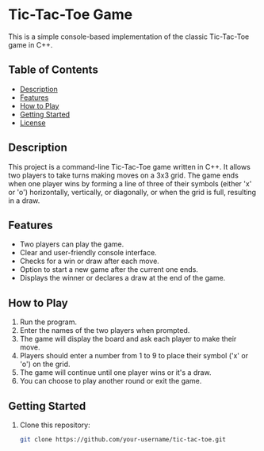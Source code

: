 # Tic-Tac-Toe Game

This is a simple console-based implementation of the classic Tic-Tac-Toe game in C++.

## Table of Contents

- [Description](#description)
- [Features](#features)
- [How to Play](#how-to-play)
- [Getting Started](#getting-started)
- [License](#license)

## Description

This project is a command-line Tic-Tac-Toe game written in C++. It allows two players to take turns making moves on a 3x3 grid. The game ends when one player wins by forming a line of three of their symbols (either 'x' or 'o') horizontally, vertically, or diagonally, or when the grid is full, resulting in a draw.

## Features

- Two players can play the game.
- Clear and user-friendly console interface.
- Checks for a win or draw after each move.
- Option to start a new game after the current one ends.
- Displays the winner or declares a draw at the end of the game.

## How to Play

1. Run the program.
2. Enter the names of the two players when prompted.
3. The game will display the board and ask each player to make their move.
4. Players should enter a number from 1 to 9 to place their symbol ('x' or 'o') on the grid.
5. The game will continue until one player wins or it's a draw.
6. You can choose to play another round or exit the game.

## Getting Started

1. Clone this repository:

   ```bash
   git clone https://github.com/your-username/tic-tac-toe.git
